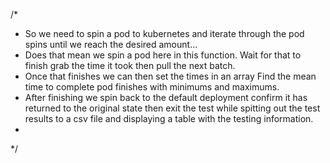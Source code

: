   /*
  *   So we need to spin a pod to kubernetes and iterate through the pod spins until we reach the desired amount...
  *   Does that mean we spin a pod here in this function. Wait for that to finish grab the time it took then pull the next batch.
  *   Once that finishes we can then set the times in an array Find the mean time to complete pod finishes with minimums and maximums.
  *   After finishing we spin back to the default deployment confirm it has returned to the original state then exit the test while spitting out the test results to a csv file and displaying a table with the testing information.
  *   
  */